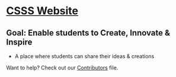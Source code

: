 # [CSSS Website](http://sfucsss.org)

## Goal: Enable students to Create, Innovate & Inspire
- A place where students can share their ideas & creations

Want to help? Check out our [Contributors](CONTRIBUTORS.md) file.
